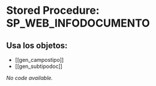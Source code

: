 # Stored Procedure: SP_WEB_INFODOCUMENTO

## Usa los objetos:
- [[gen_campostipo]]
- [[gen_subtipodoc]]

*No code available.*
